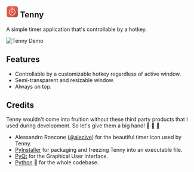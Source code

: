 ![Hey! Tenny](images/stopwatch-32.png) **Tenny**
---
A simple timer application that's controllable by a hotkey.

![Tenny Demo](https://github.com/mokachokokarbon/Tenny/blob/master/images/tenny-demo.gif)

Features
---    
* Controllable by a customizable hotkey regardless of active window.
* Semi-transparent and resizable window.
* Always on top.

Credits
---
Tenny wouldn't come into fruition without these third party products that I used during development. So let's give them a big hand! :clap: :clap: :clap: 

* Alessandro Roncone ([@alecive](https://github.com/alecive)) for the beautiful timer icon used by Tenny.
* [PyInstaller](https://github.com/pyinstaller/pyinstaller) for packaging and freezing Tenny into an executable file.
* [PyQt](https://riverbankcomputing.com/software/pyqt/intro) for the Graphical User Interface.
* [Python](https://www.python.org/) :snake: for the whole codebase.
